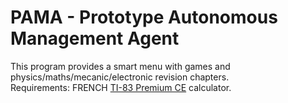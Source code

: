 # PAMA - Prototype Autonomous Management Agent 
This program provides a smart menu with games and physics/maths/mecanic/electronic revision chapters.
<br/>Requirements: FRENCH <a href="https://education.ti.com/fr/france/products/calculatrices-graphiques/ti-83-premium-ce/tabs/overview">TI-83 Premium CE</a> calculator.
